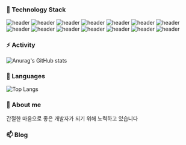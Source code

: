 <!--
### Effort With  👋

**goodbyeyo/goodbyeyo** is a ✨ _special_ ✨ repository because its `README.md` (this file) appears on your GitHub profile.

Here are some ideas to get you started:

- 🔭 I’m currently working on ...
- 🌱 I’m currently learning ...
- 👯 I’m looking to collaborate on ...
- 🤔 I’m looking for help with ...
- 💬 Ask me about ...
- 📫 How to reach me: ...
- 😄 Pronouns: ...
- ⚡ Fun fact: ...
lightgrey
![header](https://img.shields.io/badge/Oracle-blue)
![header](https://img.shields.io/badge/PostgreSQL-blue)
![header](https://img.shields.io/badge/MySQL-blue)
-->

### 🌱 Technology Stack

![header](https://img.shields.io/badge/Java-red)
![header](https://img.shields.io/badge/Spring-orange)
![header](https://img.shields.io/badge/SpringDataJPA-orange)
![header](https://img.shields.io/badge/Javascript-green)
![header](https://img.shields.io/badge/Vuejs-yellow)
![header](https://img.shields.io/badge/Thymeleaf-yellow)
![header](https://img.shields.io/badge/Webpack-yellowgreen)
![header](https://img.shields.io/badge/Oracle-blue)
![header](https://img.shields.io/badge/PostgreSQL-blue)
![header](https://img.shields.io/badge/MySQL-blue)
![header](https://img.shields.io/badge/Jenkins-blueviolet)
![header](https://img.shields.io/badge/Rundeck-blueviolet)
![header](https://img.shields.io/badge/Kafka-blueviolet)
![header](https://img.shields.io/badge/Git-grey)
<tr/>



### ⚡ Activity

![Anurag's GitHub stats](https://github-readme-stats.vercel.app/api?username=goodbyeyo&theme=dark&show_icons=true)


### 🔭 Languages

![Top Langs](https://github-readme-stats.vercel.app/api/top-langs/?username=goodbyeyo&layout=compact&theme=dark)


### 💬 About me
간절한 마음으로 좋은 개발자가 되기 위해 노력하고 있습니다


### 📫 Blog




<!--
https://img.shields.io/badge/Blog-?style=flat-square&logo=쓰고싶은 아이콘이름&logoColor=white&link=너의링크

-->

